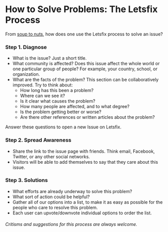 # How to Solve Problems: The Letsfix Process

From [soup to nuts](http://en.wikipedia.org/wiki/Soup_to_nuts), how does one use the Letsfix process to solve an issue?

### Step 1. Diagnose
  
  * What is the issue? Just a short title.
  * What community is affected? Does this issue affect the whole world or one particular group of people? For example, your country, school, or organization.
  * What are the facts of the problem? This section can be collaboratively improved. Try to think about:
    * How long has this been a problem?
    * Where can we see it?
    * Is it clear what causes the problem?
    * How many people are affected, and to what degree?
    * Is the problem getting better or worse?
    * Are there other references or written articles about the problem?

Answer these questions to open a new Issue on Letsfix.

### Step 2. Spread Awareness
  * Share the link to the issue page with friends. Think email, Facebook, Twitter, or any other social networks.
  * Visitors will be able to add themselves to say that they care about this issue.

### Step 3. Solutions
  * What efforts are already underway to solve this problem?
  * What sort of action could be helpful?
  * Gather all of our options into a list, to make it as easy as possible for the people who care to resolve this problem.
  * Each user can upvote/downvote individual options to order the list.
  

######  Critisms and suggestions for this process are always welcome.

